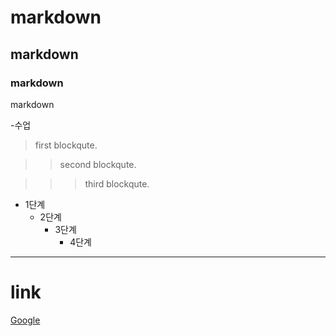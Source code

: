 # markdown
## markdown
### markdown
markdown

-수업


> first blockqute.

>	> second blockqute.

>	>	> third blockqute.


* 1단계
  - 2단계
    + 3단계
      + 4단계
      

*****

# link
[Google](https://google.com, "google link")

